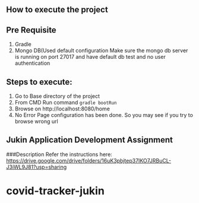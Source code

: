 ## How to execute the project

## Pre Requisite
1. Gradle
2. Mongo DB(Used default configuration  Make sure the mongo db server is running on port 27017 and have default db test and no user authentication

## Steps to execute:
1. Go to Base directory of the project
2. From CMD Run command `gradle bootRun`
3. Browse on http://localhost:8080/home
4. No Error Page configuration has been done. So you may see if you try to browse wrong url


Jukin Application Development Assignment
--------
###Description
Refer the instructions here: https://drive.google.com/drive/folders/16uK3pbjtep37IKO7JRBuCL-J3iWL9J81?usp=sharing
# covid-tracker-jukin
